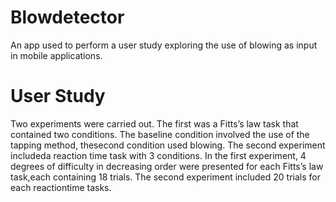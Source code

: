 # Blowdetector
An app used to perform a user study exploring the use of blowing as input in mobile applications.

# User Study
Two experiments were carried out.  The first was a Fitts’s law task that contained two conditions.  The baseline condition involved the use of the tapping method, thesecond condition used blowing.  The second experiment includeda reaction time task with 3 conditions.  In the first experiment, 4 degrees of difficulty in decreasing order were presented for each Fitts’s law task,each containing 18 trials.  The second experiment included 20 trials for each reactiontime tasks.
